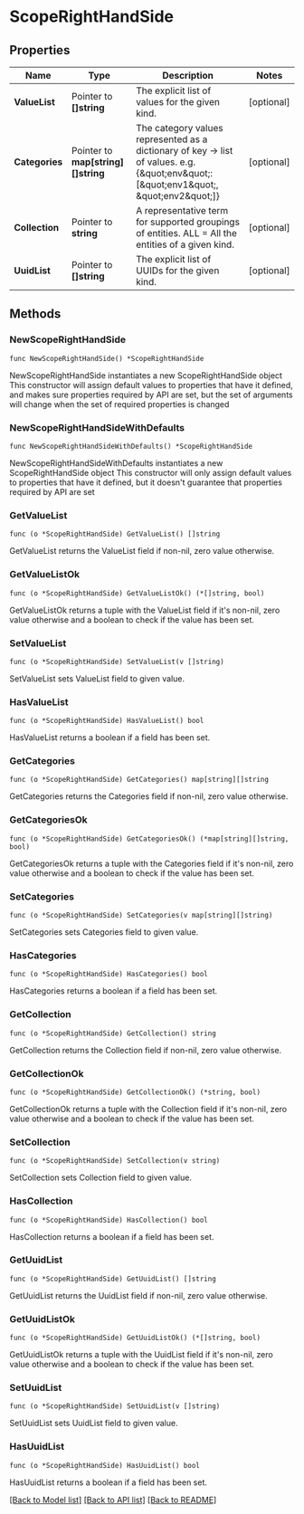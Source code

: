 # ScopeRightHandSide

## Properties

Name | Type | Description | Notes
------------ | ------------- | ------------- | -------------
**ValueList** | Pointer to **[]string** | The explicit list of values for the given kind. | [optional] 
**Categories** | Pointer to **map[string][]string** | The category values represented as a dictionary of key -&gt; list of values. e.g.{\&quot;env\&quot;:[\&quot;env1\&quot;, \&quot;env2\&quot;]}  | [optional] 
**Collection** | Pointer to **string** | A representative term for supported groupings of entities. ALL &#x3D; All the entities of a given kind.  | [optional] 
**UuidList** | Pointer to **[]string** | The explicit list of UUIDs for the given kind. | [optional] 

## Methods

### NewScopeRightHandSide

`func NewScopeRightHandSide() *ScopeRightHandSide`

NewScopeRightHandSide instantiates a new ScopeRightHandSide object
This constructor will assign default values to properties that have it defined,
and makes sure properties required by API are set, but the set of arguments
will change when the set of required properties is changed

### NewScopeRightHandSideWithDefaults

`func NewScopeRightHandSideWithDefaults() *ScopeRightHandSide`

NewScopeRightHandSideWithDefaults instantiates a new ScopeRightHandSide object
This constructor will only assign default values to properties that have it defined,
but it doesn't guarantee that properties required by API are set

### GetValueList

`func (o *ScopeRightHandSide) GetValueList() []string`

GetValueList returns the ValueList field if non-nil, zero value otherwise.

### GetValueListOk

`func (o *ScopeRightHandSide) GetValueListOk() (*[]string, bool)`

GetValueListOk returns a tuple with the ValueList field if it's non-nil, zero value otherwise
and a boolean to check if the value has been set.

### SetValueList

`func (o *ScopeRightHandSide) SetValueList(v []string)`

SetValueList sets ValueList field to given value.

### HasValueList

`func (o *ScopeRightHandSide) HasValueList() bool`

HasValueList returns a boolean if a field has been set.

### GetCategories

`func (o *ScopeRightHandSide) GetCategories() map[string][]string`

GetCategories returns the Categories field if non-nil, zero value otherwise.

### GetCategoriesOk

`func (o *ScopeRightHandSide) GetCategoriesOk() (*map[string][]string, bool)`

GetCategoriesOk returns a tuple with the Categories field if it's non-nil, zero value otherwise
and a boolean to check if the value has been set.

### SetCategories

`func (o *ScopeRightHandSide) SetCategories(v map[string][]string)`

SetCategories sets Categories field to given value.

### HasCategories

`func (o *ScopeRightHandSide) HasCategories() bool`

HasCategories returns a boolean if a field has been set.

### GetCollection

`func (o *ScopeRightHandSide) GetCollection() string`

GetCollection returns the Collection field if non-nil, zero value otherwise.

### GetCollectionOk

`func (o *ScopeRightHandSide) GetCollectionOk() (*string, bool)`

GetCollectionOk returns a tuple with the Collection field if it's non-nil, zero value otherwise
and a boolean to check if the value has been set.

### SetCollection

`func (o *ScopeRightHandSide) SetCollection(v string)`

SetCollection sets Collection field to given value.

### HasCollection

`func (o *ScopeRightHandSide) HasCollection() bool`

HasCollection returns a boolean if a field has been set.

### GetUuidList

`func (o *ScopeRightHandSide) GetUuidList() []string`

GetUuidList returns the UuidList field if non-nil, zero value otherwise.

### GetUuidListOk

`func (o *ScopeRightHandSide) GetUuidListOk() (*[]string, bool)`

GetUuidListOk returns a tuple with the UuidList field if it's non-nil, zero value otherwise
and a boolean to check if the value has been set.

### SetUuidList

`func (o *ScopeRightHandSide) SetUuidList(v []string)`

SetUuidList sets UuidList field to given value.

### HasUuidList

`func (o *ScopeRightHandSide) HasUuidList() bool`

HasUuidList returns a boolean if a field has been set.


[[Back to Model list]](../README.md#documentation-for-models) [[Back to API list]](../README.md#documentation-for-api-endpoints) [[Back to README]](../README.md)


